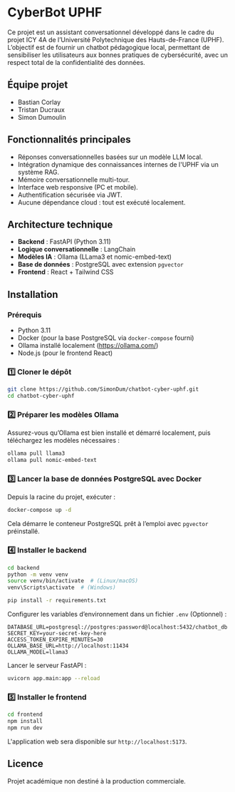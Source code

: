 # CyberBot UPHF

Ce projet est un assistant conversationnel développé dans le cadre du projet ICY 4A de l’Université Polytechnique des Hauts-de-France (UPHF).  
L’objectif est de fournir un chatbot pédagogique local, permettant de sensibiliser les utilisateurs aux bonnes pratiques de cybersécurité, avec un respect total de la confidentialité des données.

## Équipe projet

- Bastian Corlay
- Tristan Ducraux
- Simon Dumoulin

## Fonctionnalités principales

- Réponses conversationnelles basées sur un modèle LLM local.
- Intégration dynamique des connaissances internes de l'UPHF via un système RAG.
- Mémoire conversationnelle multi-tour.
- Interface web responsive (PC et mobile).
- Authentification sécurisée via JWT.
- Aucune dépendance cloud : tout est exécuté localement.

## Architecture technique

- **Backend** : FastAPI (Python 3.11)
- **Logique conversationnelle** : LangChain
- **Modèles IA** : Ollama (LLama3 et nomic-embed-text)
- **Base de données** : PostgreSQL avec extension `pgvector`
- **Frontend** : React + Tailwind CSS

## Installation

### Prérequis

- Python 3.11
- Docker (pour la base PostgreSQL via `docker-compose` fourni)
- Ollama installé localement (https://ollama.com/)
- Node.js (pour le frontend React)

### 1️⃣ Cloner le dépôt

```bash
git clone https://github.com/SimonDum/chatbot-cyber-uphf.git
cd chatbot-cyber-uphf
```

### 2️⃣ Préparer les modèles Ollama

Assurez-vous qu’Ollama est bien installé et démarré localement, puis téléchargez les modèles nécessaires :

```bash
ollama pull llama3
ollama pull nomic-embed-text
```

### 3️⃣ Lancer la base de données PostgreSQL avec Docker

Depuis la racine du projet, exécuter :

```bash
docker-compose up -d
```

Cela démarre le conteneur PostgreSQL prêt à l’emploi avec `pgvector` préinstallé.

### 4️⃣ Installer le backend

```bash
cd backend
python -m venv venv
source venv/bin/activate  # (Linux/macOS)
venv\Scripts\activate  # (Windows)

pip install -r requirements.txt
```

Configurer les variables d’environnement dans un fichier `.env` (Optionnel) :

```env
DATABASE_URL=postgresql://postgres:password@localhost:5432/chatbot_db
SECRET_KEY=your-secret-key-here
ACCESS_TOKEN_EXPIRE_MINUTES=30
OLLAMA_BASE_URL=http://localhost:11434
OLLAMA_MODEL=llama3
```

Lancer le serveur FastAPI :

```bash
uvicorn app.main:app --reload
```

### 5️⃣ Installer le frontend

```bash
cd frontend
npm install
npm run dev
```

L'application web sera disponible sur `http://localhost:5173`.

## Licence

Projet académique non destiné à la production commerciale.
